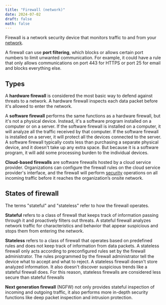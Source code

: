 ```yaml
---
title: "Firewall (network)"
date: 2024-07-02
draft: false
math: false
---
```


Firewall is a network security device that monitors traffic to and from
your [network](/network).

A firewall can use **port filtering**, which blocks or allows certain
port numbers to limit unwanted communication. For example, it could have
a rule that only allows communications on port 443 for HTTPS or port 25
for email and blocks everything else.

## Types

A **hardware firewall** is considered the most basic way to defend
against threats to a network. A hardware firewall inspects each data
packet before it's allowed to enter the network.

A **software firewall** performs the same functions as a hardware
firewall, but it's not a physical device. Instead, it's a software
program installed on a computer or on a server. If the software firewall
is installed on a computer, it will analyze all the traffic received by
that computer. If the software firewall is installed on a server, it
will protect all the devices connected to the server. A software
firewall typically costs less than purchasing a separate physical
device, and it doesn't take up any extra space. But because it is a
software program, it will add some processing burden to the individual
devices.

**Cloud-based firewalls** are software firewalls hosted by a cloud
service provider. Organizations can configure the firewall rules on the
cloud service provider's interface, and the firewall will perform
[security](/security) operations on all incoming traffic before it
reaches the organization’s onsite network.

## States of firewall

The terms "stateful" and "stateless" refer to how the firewall operates.

**Stateful** refers to a class of firewall that keeps track of
information passing through it and proactively filters out threats. A
stateful firewall analyzes network traffic for characteristics and
behavior that appear suspicious and stops them from entering the
network.

**Stateless** refers to a class of firewall that operates based on
predefined rules and does not keep track of information from data
packets. A stateless firewall only acts according to preconfigured rules
set by the firewall administrator. The rules programmed by the firewall
administrator tell the device what to accept and what to reject. A
stateless firewall doesn't store analyzed information. It also doesn't
discover suspicious trends like a stateful firewall does. For this
reason, stateless firewalls are considered less secure than stateful
firewalls

**Next generation firewall** (NGFW) not only provides
stateful inspection of incoming and outgoing traffic,
it also performs more
in-depth security functions like
deep packet inspection and intrusion protection.
